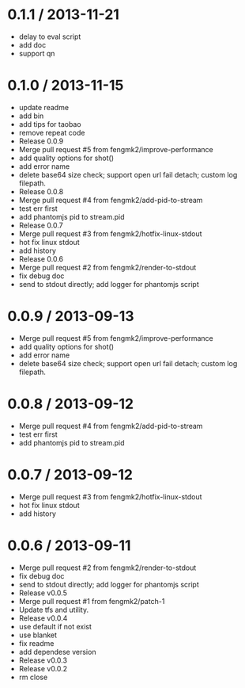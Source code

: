 
0.1.1 / 2013-11-21 
==================

  * delay to eval script
  * add doc
  * support qn

0.1.0 / 2013-11-15 
==================

  * update readme
  * add bin
  * add tips for taobao
  * remove repeat code
  * Release 0.0.9
  * Merge pull request #5 from fengmk2/improve-performance
  * add quality options for shot()
  * add error name
  * delete base64 size check; support open url fail detach; custom log filepath.
  * Release 0.0.8
  * Merge pull request #4 from fengmk2/add-pid-to-stream
  * test err first
  * add phantomjs pid to stream.pid
  * Release 0.0.7
  * Merge pull request #3 from fengmk2/hotfix-linux-stdout
  * hot fix linux stdout
  * add history
  * Release 0.0.6
  * Merge pull request #2 from fengmk2/render-to-stdout
  * fix debug doc
  * send to stdout directly; add logger for phantomjs script

0.0.9 / 2013-09-13 
==================

  * Merge pull request #5 from fengmk2/improve-performance
  * add quality options for shot()
  * add error name
  * delete base64 size check; support open url fail detach; custom log filepath.

0.0.8 / 2013-09-12 
==================

  * Merge pull request #4 from fengmk2/add-pid-to-stream
  * test err first
  * add phantomjs pid to stream.pid

0.0.7 / 2013-09-12 
==================

  * Merge pull request #3 from fengmk2/hotfix-linux-stdout
  * hot fix linux stdout
  * add history

0.0.6 / 2013-09-11 
==================

  * Merge pull request #2 from fengmk2/render-to-stdout
  * fix debug doc
  * send to stdout directly; add logger for phantomjs script
  * Release v0.0.5
  * Merge pull request #1 from fengmk2/patch-1
  * Update tfs and utility.
  * Release v0.0.4
  * use default if not exist
  * use blanket
  * fix readme
  * add dependese version
  * Release v0.0.3
  * Release v0.0.2
  * rm close
